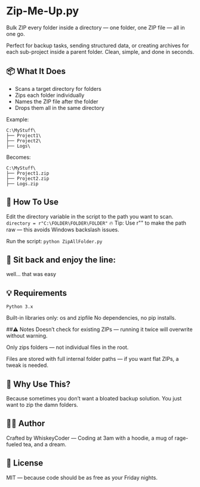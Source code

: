 # Zip-Me-Up.py
Bulk ZIP every folder inside a directory — one folder, one ZIP file — all in one go.

Perfect for backup tasks, sending structured data, or creating archives for each sub-project inside a parent folder. Clean, simple, and done in seconds.

## 📦 What It Does
- Scans a target directory for folders
- Zips each folder individually
- Names the ZIP file after the folder
- Drops them all in the same directory

Example:
```
C:\MyStuff\
├── Project1\
├── Project2\
├── Logs\
```
Becomes: 
```
C:\MyStuff\
├── Project1.zip
├── Project2.zip
├── Logs.zip
```

## 🚀 How To Use
Edit the directory variable in the script to the path you want to scan.
``` directory = r"C:\FOLDER\FOLDER\FOLDER" ```
🔥 Tip: Use r"" to make the path raw — this avoids Windows backslash issues.

Run the script:
```python ZipAllFolder.py```

## 🎉 Sit back and enjoy the line:
well... that was easy

## 💡 Requirements
```Python 3.x```

Built-in libraries only: os and zipfile
No dependencies, no pip installs.

##⚠️ Notes
Doesn’t check for existing ZIPs — running it twice will overwrite without warning.

Only zips folders — not individual files in the root.

Files are stored with full internal folder paths — if you want flat ZIPs, a tweak is needed.

## 🧠 Why Use This?
Because sometimes you don’t want a bloated backup solution.
You just want to zip the damn folders.

## 🧙‍♂️ Author
Crafted by WhiskeyCoder —
Coding at 3am with a hoodie, a mug of rage-fueled tea, and a dream.

## 📜 License
MIT — because code should be as free as your Friday nights.
